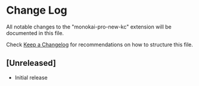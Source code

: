 # Change Log

All notable changes to the "monokai-pro-new-kc" extension will be documented in this file.

Check [Keep a Changelog](http://keepachangelog.com/) for recommendations on how to structure this file.

## [Unreleased]

- Initial release
